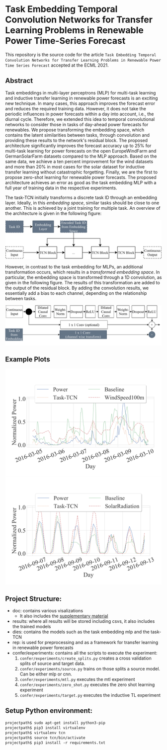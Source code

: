 # Task Embedding Temporal Convolution Networks for Transfer Learning Problems in Renewable Power Time-Series Forecast

This repository is the source code for the article `Task Embedding Temporal Convolution Networks for Transfer Learning Problems in Renewable Power Time Series Forecast` accepted at the ECML 2021.


## Abstract
Task embeddings in multi-layer perceptrons (MLP) for multi-task learning and inductive transfer learning in renewable power forecasts is an exciting new technique. In many cases, this approach improves the forecast error and reduces the required training data. However, it does not take the periodic influences in power forecasts within a day into account, i.e., the diurnal cycle. Therefore, we extended this idea to temporal convolutional networks to consider those in tasks of day-ahead power forecasts for  renewables. We propose transforming the embedding space, which contains the latent similarities between tasks, through convolution and providing these results to the network's residual block. The proposed architecture significantly improves the forecast accuracy up to 25% for multi-task learning for power forecasts on the open EuropeWindFarm and GermanSolarFarm datasets compared to the MLP approach. Based on the same data, we achieve a ten percent improvement for the wind datasets and more than 20\% in most cases for the solar dataset for inductive transfer learning without catastrophic forgetting. Finally, we are the first to propose zero-shot learning for renewable power forecasts. The proposed architecture achieves an error as good as the task embedding MLP with a full year of training data in the respective experiments.

<!-- The Task-temporal convolution network(TCN) encodes a task ID, for each task, through an embedding layer. The learned encoding from the embedding space is *added* in the residual block to provide task-specific forecasts as in the following figure: -->

The task-TCN initially transforms a discrete task ID through an embedding layer. Ideally, in this *embedding space*, similar tasks should be close to one another. This is achieved by a joint training for multiple task.
An overview of the architecture is given in the following figure:


![Task Embedding TCN Overview](./doc/task_embedding_tcn_overview.png "Task Embedding TCN Overview")


However, in contrast to the task embedding for MLPs, an additional transformation occurs, which results in a *transformed embedding space*. In particular, the embedding space is transformed through a 1D convolution, as given in the following figure. The results of this transformation are added to the output of the residual block. By adding the convolution results, we essentially add a bias to each channel, depending on the relationship between tasks.
 


![Task Embedding TCN Details](./doc/task_embedding_tcn_residual_block.png "Task Embedding TCN Details")


## Example Plots
![Sample Plot for a Wind Park](./doc/sample_plot_ts_wind.png "Sample Plot for a Wind Park")
![Sample Plot for a PV Park](./doc/sample_plot_ts_pv.png "Sample Plot for a PV Park")


## Project Structure:

- doc: contains various visalizations
    - It also includes the [supplementary material](./doc/supplementary_material.pdf)
- results: where all results will be stored including csvs, it also includes the trained models
- dies: contains the models such as the task embedding mlp and the task-TCN
- rep: is used for preprocessing and as a framework for transfer learning in renewable power forecasts
- confer/experiments: contains all the scripts to execute the experiment:
    1. `confer/experiments/create_splits.py` creates a cross validation splits of source and target data.
    2. `confer/experiments/source.py` trains on those splits a source model. Can be either mlp or cnn.
    3. `confer/experiments/mtl.py`  executes the mtl experiment   
    4. `confer/experiments/zero_shot.py`  executes the zero shot learning experiment
    5. `confer/experiments/target.py` executes the inductive TL experiment



## Setup Python environment:

```
projectpath$ sudo apt-get install python3-pip
projectpath$ pip3 install virtualenv
projectpath$ virtualenv tcn
projectpath$ source tcn/bin/activate
projectpath$ pip3 install -r requirements.txt
```